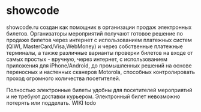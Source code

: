 showcode
========

showcode.ru создан как помощник в организации продаж электронных билетов. Организаторы мероприятий получают готовое решение по продаже билетов через интернет с использованием платежных систем (QIWI, MasterCard/Visa,WebMoney) и через собственные платежные терминалы, а также различные варианты проверки билетов на входе от самых простых - вручную, через интернет, с использованием приложения для iPhone/Android, до промышленных решений на основе переносных и настенных сканеров Motorola, способных контролировать проход огромного количества посетителей.

Полностью электронные билеты удобны для посетителей мероприятий и не требуют доставки курьером. Электронный билет невозможно потерять или подделать.
WIKI todo
